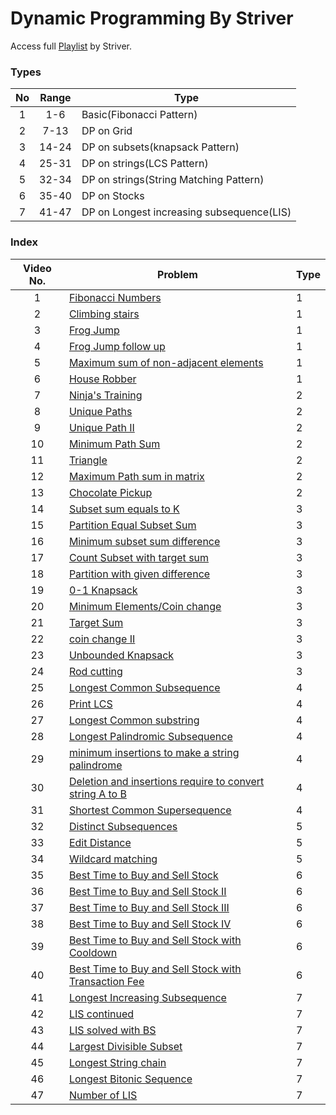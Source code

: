 # Dynamic Programming By Striver

Access full [Playlist](<(https://www.youtube.com/playlist?list=PLgUwDviBIf0qUlt5H_kiKYaNSqJ81PMMY)>) by Striver.

### Types

| No  | Range | Type                                      |
| :-: | :---: | ----------------------------------------- |
|  1  |  1-6  | Basic(Fibonacci Pattern)                  |
|  2  | 7-13  | DP on Grid                                |
|  3  | 14-24 | DP on subsets(knapsack Pattern)           |
|  4  | 25-31 | DP on strings(LCS Pattern)                |
|  5  | 32-34 | DP on strings(String Matching Pattern)    |
|  6  | 35-40 | DP on Stocks                              |
|  7  | 41-47 | DP on Longest increasing subsequence(LIS) |

### Index

| Video No. | Problem                                                                                                             | Type |
| :-------: | ------------------------------------------------------------------------------------------------------------------- | ---- |
|     1     | [Fibonacci Numbers](./1_fibonacciNumbers.md)                                                                        | 1    |
|     2     | [Climbing stairs](./2_climbingStairs.md)                                                                            | 1    |
|     3     | [Frog Jump](./3_frogJump.md)                                                                                        | 1    |
|     4     | [Frog Jump follow up](./4_KfrogJump.md)                                                                             | 1    |
|     5     | [Maximum sum of non-adjacent elements](./5_MaximumSum.md)                                                           | 1    |
|     6     | [House Robber](./6_HouseRobberII.md)                                                                                | 1    |
|     7     | [Ninja's Training](./7_ninjasTraining.md)                                                                           | 2    |
|     8     | [Unique Paths](./8_UniquePaths.md)                                                                                  | 2    |
|     9     | [Unique Path II](./9_UniquePathII.md)                                                                               | 2    |
|    10     | [Minimum Path Sum](./10_MinimumPathSum.md)                                                                          | 2    |
|    11     | [Triangle](./11.triangle.md)                                                                                        | 2    |
|    12     | [Maximum Path sum in matrix](./12_MaximumPathSum.md)                                                                | 2    |
|    13     | [Chocolate Pickup](./13_chocolatePickup.md)                                                                         | 2    |
|    14     | [Subset sum equals to K](./14_subsetSumEqualsK.md)                                                                  | 3    |
|    15     | [Partition Equal Subset Sum](./15_PartitionEqualSubsetSum.md)                                                       | 3    |
|    16     | [Minimum subset sum difference](./16_MinimumSubsetSumDifference.md)                                                 | 3    |
|    17     | [Count Subset with target sum](./17_CountSubsetWithTargetSum.md)                                                    | 3    |
|    18     | [Partition with given difference](./18_PartitionWithGivenDifference.md)                                             | 3    |
|    19     | [0-1 Knapsack](./19_0-1Knapsack.md)                                                                                 | 3    |
|    20     | [Minimum Elements/Coin change](./20_MinimumElements.md)                                                             | 3    |
|    21     | [Target Sum](./21_TargetSum.md)                                                                                     | 3    |
|    22     | [coin change II](./22_coinChangeII.md)                                                                              | 3    |
|    23     | [Unbounded Knapsack](./23_UnboundedKnapsack.md)                                                                     | 3    |
|    24     | [Rod cutting](./24_RodCutting.md)                                                                                   | 3    |
|    25     | [Longest Common Subsequence](./25_LongestCommonSubsequence.md)                                                      | 4    |
|    26     | [Print LCS](./26_PrintLCS.md)                                                                                       | 4    |
|    27     | [Longest Common substring](./27_LongestCommonSubstring.md)                                                          | 4    |
|    28     | [Longest Palindromic Subsequence](./28_LongestPalindromicSubsequence.md)                                            | 4    |
|    29     | [minimum insertions to make a string palindrome](./29_minimumInsertionsToMakeAStringPalindrome.md)                  | 4    |
|    30     | [Deletion and insertions require to convert string A to B](./30_deletionAndInsertionsRequireToConvertStringAToB.md) | 4    |
|    31     | [Shortest Common Supersequence](./31_ShortestCommonSupersequence.md)                                                | 4    |
|    32     | [Distinct Subsequences](./32_DistinctSubsequences.md)                                                               | 5    |
|    33     | [Edit Distance](./33_EditDistance.md)                                                                               | 5    |
|    34     | [Wildcard matching](./34_WildcardMatching.md)                                                                       | 5    |
|    35     | [Best Time to Buy and Sell Stock](./35_BestTimeToBuyAndSellStock.md)                                                | 6    |
|    36     | [Best Time to Buy and Sell Stock II](./36_BestTimeToBuyAndSellStockII.md)                                           | 6    |
|    37     | [Best Time to Buy and Sell Stock III](./37_BestTimeToBuyAndSellStockIII.md)                                         | 6    |
|    38     | [Best Time to Buy and Sell Stock IV](./38_BestTimeToBuyAndSellStockIV.md)                                           | 6    |
|    39     | [Best Time to Buy and Sell Stock with Cooldown](./39_BestTimeToBuyAndSellStockWithCooldown.md)                      | 6    |
|    40     | [Best Time to Buy and Sell Stock with Transaction Fee](./40_BestTimeToBuyAndSellStockWithTransactionFee.md)         | 6    |
|    41     | [Longest Increasing Subsequence](./41_LongestIncreasingSubsequence.md)                                              | 7    |
|    42     | [LIS continued](./42_LIScontinued.md)                                                                               | 7    |
|    43     | [LIS solved with BS](./43_LISsolvedWithBS.md)                                                                       | 7    |
|    44     | [Largest Divisible Subset](./44_LargestDivisibleSubset.md)                                                          | 7    |
|    45     | [Longest String chain](./45_LongestStringChain.md)                                                                  | 7    |
|    46     | [Longest Bitonic Sequence](./46_LongestBitonicSequence.md)                                                          | 7    |
|    47     | [Number of LIS](./47_NumberOfLIS.md)                                                                                | 7    |
